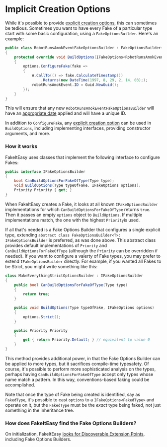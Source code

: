 # Implicit Creation Options

While it's possible to provide
[explicit creation options](creating-fakes.md#explicit-creation-options),
this can sometimes be tedious. Sometimes you want to have every Fake
of a particular type start with some basic configuration, using a
`FakeOptionsBuilder`. Here's an example:

```csharp
public class RobotRunsAmokEventFakeOptionsBuilder : FakeOptionsBuilder<RobotRunsAmokEvent>
{
    protected override void BuildOptions(IFakeOptions<RobotRunsAmokEvent> options)
    {
        options.ConfigureFake(fake =>
        {
            A.CallTo(() => fake.CalculateTimestamp())
                .Returns(new DateTime(1997, 8, 29, 2, 14, 03););
            robotRunsAmokEvent.ID = Guid.NewGuid();
        });
    }
}
```

This will ensure that any new `RobotRunsAmokEventFakeOptionsBuilder`
will have an
[appropriate date](https://en.wikipedia.org/wiki/Skynet_(Terminator)#Before_Judgment_Day)
applied and will have a unique ID.

In addition to `ConfigureFake`, any
[explicit creation option](creating-fakes.md#explicit-creation-options)
can be used in `BuildOptions`, including implementing interfaces,
providing constructor arguments, and more.

### How it works

FakeItEasy uses classes that implement the following interface to configure Fakes:

```csharp
public interface IFakeOptionsBuilder
{
    bool CanBuildOptionsForFakeOfType(Type type);
    void BuildOptions(Type typeOfFake, IFakeOptions options);
    Priority Priority { get; }
}
```

When FakeItEasy creates a Fake, it looks at all known
`IFakeOptionsBuilder` implementations for which
`CanBuildOptionsForFakeOfType` returns `true`. Then it passes an empty
`options` object to `BuildOptions`. If multiple implementations match,
the one with the highest `Priority`is used.

If all that's needed is a Fake Options Builder that configures a
single explicit type, extending `abstract class FakeOptionsBuilder<T>:
IFakeOptionsBuilder` is preferred, as was done above. This abstract
class provides default implementations of `Priority` and
`CanBuildOptionsForFakeOfType` (although the `Priority` can be
overridden if needed). If you want to configure a vaierty of Fake
types, you may prefer to extend `IFakeOptionsBuilder` directly. For
example, if you wanted all Fakes to be Strict, you might write
something like this:

```csharp
class MakeEverythingStrictOptionsBuilder : IFakeOptionsBuilder
{
    public bool CanBuildOptionsForFakeOfType(Type type)
    {
        return true;
    }

    public void BuildOptions(Type typeOfFake, IFakeOptions options)
    {
        options.Strict();
    }

    public Priority Priority
    {
        get { return Priority.Default; } // equivalent to value 0
    }
}
```

This method provides additional power, in that the Fake Options
Builder can be applied to more types, but it sacrifices compile-time
typesafety.  Of course, it's possible to perform more sophisticated
analysis on the types, perhaps having `CanBuildOptionsForFakeOfType`
accept only types whose name match a pattern. In this way,
conventions-based faking could be accomplished.

Note that once the type of Fake being created is identified, say as
`FakedType`, it's possible to cast `options` to a
`IFakeOptions<FakedType>` and operate on it, but the `FakedType` must
be the _exact_ type being faked, not just something in the inheritance
tree.

### How does FakeItEasy find the Fake Options Builders?

On initialization, FakeItEasy
[looks for Discoverable Extension Points](scanning-for-extension-points.md),
including Fake Options Builders.
